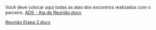 Você deve colocar aqui todas as atas dos encontros realizados com o parceiro.
[ADS - Ata de Reunião.docx](https://github.com/ICEI-PUC-Minas-PMV-ADS/pmv-ads-2024-1-e5-proj-empext-t6-pmv-ads-2024-1-e5-ecovet/files/14551690/ADS.-.Ata.de.Reuniao.docx)

[Reunião Etapa 2.docx](https://github.com/ICEI-PUC-Minas-PMV-ADS/pmv-ads-2024-1-e5-proj-empext-t6-pmv-ads-2024-1-e5-ecovet/files/14899073/Reuniao.Etapa.2.docx)
